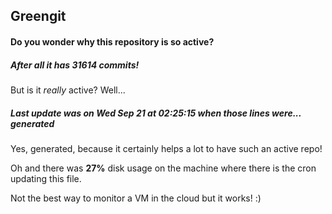 ## Greengit

#### Do you wonder why this repository is so active?

##### After all it has 31614 commits!

But is it *really* active? Well...

##### Last update was on Wed Sep 21 at 02:25:15 when those lines were... generated

Yes, generated, because it certainly helps a lot to have such an active repo!

Oh and there was **27%** disk usage on the machine
where there is the cron updating this file.

Not the best way to monitor a VM in the cloud but it works! :)
